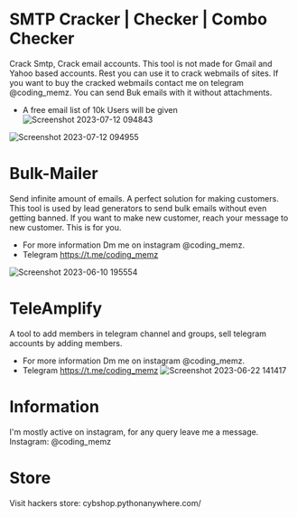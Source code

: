 # SMTP Cracker | Checker | Combo Checker
Crack Smtp, Crack email accounts. This tool is not made for Gmail and Yahoo based accounts. Rest you can use it to crack webmails of sites. If you want to buy the cracked webmails contact me on telegram @coding_memz. You can send Buk emails with it without attachments.

* A free email list of 10k Users will be given
![Screenshot 2023-07-12 094843](https://github.com/Cyber-Dioxide/Mixed/assets/93708296/fc92554d-c0b7-423c-95cf-cdfb6461a219)

![Screenshot 2023-07-12 094955](https://github.com/Cyber-Dioxide/Mixed/assets/93708296/6f947f3c-ea8b-4a04-835e-fbc8637d4598)
# Bulk-Mailer

Send infinite amount of emails. A perfect solution for making customers. This tool is used by lead generators to send bulk emails without even getting banned. If you want to make new customer, reach your message to new customer. This is for you.


* For more information Dm me on instagram @coding_memz.
* Telegram https://t.me/coding_memz

![Screenshot 2023-06-10 195554](https://github.com/Cyber-Dioxide/Bulk-Mailer/assets/93708296/fdf2406a-f85f-4111-8283-03fd61d65f9c)

# TeleAmplify
A tool to add members in telegram channel and groups, sell telegram accounts by adding members.
* For more information Dm me on instagram @coding_memz.
* Telegram https://t.me/coding_memz
![Screenshot 2023-06-22 141417](https://github.com/Cyber-Dioxide/Mixed/assets/93708296/db7a1c09-f367-4d38-8136-5d56462ff516)

# Information
I'm mostly active on instagram, for any query leave me a message. Instagram: @coding_memz

# Store
Visit hackers store: cybshop.pythonanywhere.com/

